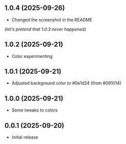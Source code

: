 ## 1.0.4 (2025-09-26)
- Changed the screenshot in the README

*(let's pretend that 1.0.3 never happened)*

## 1.0.2 (2025-09-21)
- Color experimenting

## 1.0.1 (2025-09-21)
- Adjusted background color to #0e1d24 (from #091014)

## 1.0.0 (2025-09-21)
- Some tweaks to colors

## 0.0.1 (2025-09-20)
- Initial release